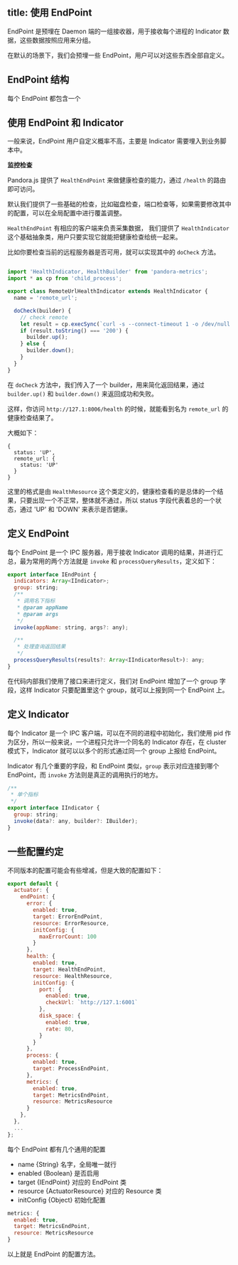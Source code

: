 title: 使用 EndPoint
---

EndPoint 是预埋在 Daemon 端的一组接收器，用于接收每个进程的 Indicator 数据，这些数据按照应用来分组。

在默认的场景下，我们会预埋一些 EndPoint，用户可以对这些东西全部自定义。

## EndPoint 结构

每个 EndPoint 都包含一个 

## 使用 EndPoint 和 Indicator

一般来说，EndPoint 用户自定义概率不高，主要是 Indicator 需要埋入到业务脚本中。

**监控检查**

Pandora.js 提供了 `HealthEndPoint` 来做健康检查的能力，通过 `/health` 的路由即可访问。

默认我们提供了一些基础的检查，比如磁盘检查，端口检查等，如果需要修改其中的配置，可以在全局配置中进行覆盖调整。

`HealthEndPoint` 有相应的客户端来负责采集数据， 我们提供了 `HealthIndicator` 这个基础抽象类，用户只要实现它就能把健康检查给统一起来。

比如你要检查当前的远程服务器是否可用，就可以实现其中的 `doCheck` 方法。

```javascript

import 'HealthIndicator, HealthBuilder' from 'pandora-metrics';
import * as cp from 'child_process';

export class RemoteUrlHealthIndicator extends HealthIndicator {
  name = 'remote_url';

  doCheck(builder) {
    // check remote
    let result = cp.execSync(`curl -s --connect-timeout 1 -o /dev/null -w "%{http_code}" http://google.com`);
    if (result.toString() === '200') {
      builder.up();
    } else {
      builder.down();
    }
  }
}

```

在 `doCheck` 方法中，我们传入了一个 builder，用来简化返回结果，通过 `builder.up()` 和 `builder.down()` 来返回成功和失败。

这样，你访问 `http://127.1:8006/health` 的时候，就能看到名为 `remote_url` 的健康检查结果了。

大概如下：

```
{
  status: 'UP',
  remote_url: {
    status: 'UP'
  }
}

```

这里的格式是由 `HealthResource` 这个类定义的，健康检查看的是总体的一个结果，只要出现一个不正常，整体就不通过，所以 status 字段代表着总的一个状态，通过 'UP' 和 'DOWN' 来表示是否健康。



## 定义 EndPoint

每个 EndPoint 是一个 IPC 服务器，用于接收 Indicator 调用的结果，并进行汇总，最为常用的两个方法就是 `invoke` 和 `processQueryResults`，定义如下：

```javascript
export interface IEndPoint {
  indicators: Array<IIndicator>;
  group: string;
  /**
   * 调用名下指标
   * @param appName
   * @param args
   */
  invoke(appName: string, args?: any);

  /**
   * 处理查询返回结果
   */
  processQueryResults(results?: Array<IIndicatorResult>): any;
}
```

在代码内部我们使用了接口来进行定义，我们对 EndPoint 增加了一个 group 字段，这样 Indicator 只要配置里这个 group，就可以上报到同一个 EndPoint 上。

## 定义 Indicator

每个 Indicator 是一个 IPC 客户端，可以在不同的进程中初始化，我们使用 pid 作为区分，所以一般来说，一个进程只允许一个同名的 Indicator 存在，在 cluster 模式下，Indicator 就可以以多个的形式通过同一个 group 上报给 EndPoint。

Indicator 有几个重要的字段，和 EndPoint 类似，`group` 表示对应连接到哪个 EndPoint，而 `invoke` 方法则是真正的调用执行的地方。

```javascript
/**
 * 单个指标
 */
export interface IIndicator {
  group: string;
  invoke(data?: any, builder?: IBuilder);
}
```


## 一些配置约定

不同版本的配置可能会有些增减，但是大致的配置如下：

```javascript
export default {
  actuator: {
    endPoint: {
      error: {
        enabled: true,
        target: ErrorEndPoint,
        resource: ErrorResource,
        initConfig: {
          maxErrorCount: 100
        }
      },
      health: {
        enabled: true,
        target: HealthEndPoint,
        resource: HealthResource,
        initConfig: {
          port: {
            enabled: true,
            checkUrl: `http://127.1:6001`
          },
          disk_space: {
            enabled: true,
            rate: 80,
          }
        }
      },
      process: {
        enabled: true,
        target: ProcessEndPoint,
      },
      metrics: {
        enabled: true,
        target: MetricsEndPoint,
        resource: MetricsResource
      }
    },
  },
  ...
};

```

每个 EndPoint 都有几个通用的配置

- name {String} 名字，全局唯一就行
- enabled {Boolean} 是否启用
- target {IEndPoint} 对应的 EndPoint 类 
- resource {ActuatorResource} 对应的 Resource 类
- initConfig {Object} 初始化配置

```javascript
metrics: {
  enabled: true,
  target: MetricsEndPoint,
  resource: MetricsResource
}
```

以上就是 EndPoint 的配置方法。
